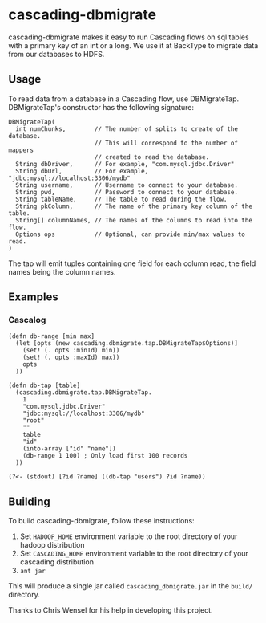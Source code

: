 cascading-dbmigrate
===================

cascading-dbmigrate makes it easy to run Cascading flows on sql tables with a
primary key of an int or a long. We use it at BackType to migrate data from our
databases to HDFS.

Usage
-----

To read data from a database in a Cascading flow, use DBMigrateTap.
DBMigrateTap's constructor has the following signature:

    DBMigrateTap(
      int numChunks,        // The number of splits to create of the database.
                            // This will correspond to the number of mappers
                            // created to read the database.
      String dbDriver,      // For example, "com.mysql.jdbc.Driver"
      String dbUrl,         // For example, "jdbc:mysql://localhost:3306/mydb"
      String username,      // Username to connect to your database.
      String pwd,           // Password to connect to your database.
      String tableName,     // The table to read during the flow.
      String pkColumn,      // The name of the primary key column of the table.
      String[] columnNames, // The names of the columns to read into the flow.
      Options ops           // Optional, can provide min/max values to read.
    )

The tap will emit tuples containing one field for each column read, the field
names being the column names.

Examples
--------

### Cascalog

    (defn db-range [min max]
      (let [opts (new cascading.dbmigrate.tap.DBMigrateTap$Options)]
        (set! (. opts :minId) min))
        (set! (. opts :maxId) max))
        opts
      ))

    (defn db-tap [table]
      (cascading.dbmigrate.tap.DBMigrateTap.
        1
        "com.mysql.jdbc.Driver"
        "jdbc:mysql://localhost:3306/mydb"
        "root"
        ""
        table
        "id"
        (into-array ["id" "name"])
        (db-range 1 100) ; Only load first 100 records
      ))

    (?<- (stdout) [?id ?name] ((db-tap "users") ?id ?name))

Building
--------

To build cascading-dbmigrate, follow these instructions:

1. Set `HADOOP_HOME` environment variable to the root directory of your hadoop
   distribution
2. Set `CASCADING_HOME` environment variable to the root directory of your
   cascading distribution
3. `ant jar`

This will produce a single jar called `cascading_dbmigrate.jar` in the `build/`
directory.


Thanks to Chris Wensel for his help in developing this project.

